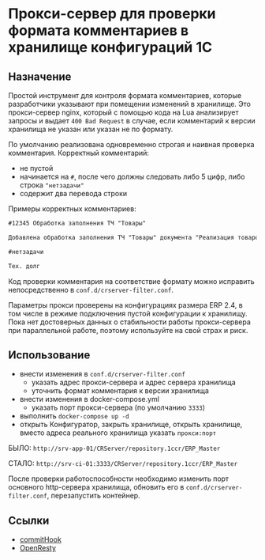 # Прокси-сервер для проверки формата комментариев в хранилище конфигураций 1С

## Назначение

Простой инструмент для контроля формата комментариев, которые разработчики указывают при помещении изменений в хранилище. Это прокси-сервер nginx, который с помощью кода на Lua анализирует запросы и выдает `400 Bad Request` в случае, если комментарий к версии хранилища не указан или указан не по формату.

По умолчанию реализована одновременно строгая и наивная проверка комментария. Корректный комментарий:

- не пустой
- начинается на `#`, после чего должны следовать либо 5 цифр, либо строка `"нетзадачи"`
- содержит два перевода строки

Примеры корректных комментариев:

```md
#12345 Обработка заполнения ТЧ "Товары"

Добавлена обработка заполнения ТЧ "Товары" документа "Реализация товаров и услуг"
```

```md
#нетзадачи

Тех. долг
```

Код проверки комментария на соответствие формату можно исправить непосредственно в `conf.d/crserver-filter.conf`.

Параметры прокси проверены на конфигурациях размера ERP 2.4, в том числе в режиме подключения пустой конфигурации к хранилищу.
Пока нет достоверных данных о стабильности работы прокси-сервера при параллельной работе, поэтому используйте на свой страх и риск.

## Использование

- внести изменения в `conf.d/crserver-filter.conf`
  - указать адрес прокси-сервера и адрес сервера хранилища
  - уточнить формат комментария к версии хранилища
- внести изменения в docker-compose.yml
  - указать порт прокси-сервера (по умолчанию `3333`)
- выполнить `docker-compose up -d`
- открыть Конфигуратор, закрыть хранилище, открыть хранилище, вместо адреса реального хранилища указать `прокси:порт`

БЫЛО: `http://srv-app-01/CRServer/repository.1ccr/ERP_Master`

СТАЛО: `http://srv-ci-01:3333/CRServer/repository.1ccr/ERP_Master`

После проверки работоспособности необходимо изменить порт основного http-сервера хранилища, обновить его в `conf.d/crserver-filter.conf`, перезапустить контейнер.

## Ссылки

- [commitHook](https://github.com/asosnoviy/commitHook)
- [OpenResty](https://openresty.org/)
